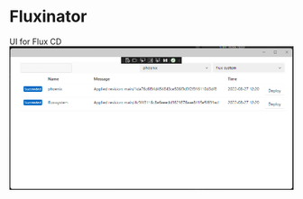 # Fluxinator
UI for Flux CD
![Main UI](https://github.com/UtopleMan/Fluxinator/blob/main/images/mainscreen.png)